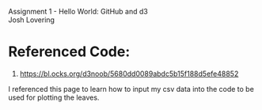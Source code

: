 Assignment 1 - Hello World: GitHub and d3  
Josh Lovering


# Referenced Code:

1. https://bl.ocks.org/d3noob/5680dd0089abdc5b15f188d5efe48852

I referenced this page to learn how to input my csv data into the code to be used for     plotting the leaves.


